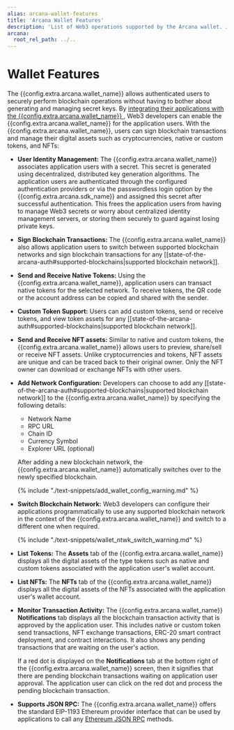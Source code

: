 ```yaml
---
alias: arcana-wallet-features
title: 'Arcana Wallet Features'
description: 'List of Web3 operations supported by the Arcana wallet. JSON RPC calls, monitoring transaction activity and more.'
arcana:
  root_rel_path: ../..
---
```


# Wallet Features

The {{config.extra.arcana.wallet_name}} allows authenticated users to securely perform blockchain operations without having to bother about generating and managing secret keys. By [integrating their applications with the {{config.extra.arcana.wallet_name}} ]({{page.meta.arcana.root_rel_path}}/howto/integrate_auth/index.md), Web3 developers can enable the {{config.extra.arcana.wallet_name}}  for the application users. With the {{config.extra.arcana.wallet_name}}, users can sign blockchain transactions and manage their digital assets such as cryptocurrencies, native or custom tokens, and NFTs: 

* **User Identity Management:** The {{config.extra.arcana.wallet_name}} associates application users with a secret.  This secret is generated using decentralized, distributed key generation algorithms.  The application users are authenticated through the configured authentication providers or via the passwordless login option by the {{config.extra.arcana.sdk_name}} and assigned this secret after successful authentication. This frees the application users from having to manage Web3 secrets or worry about centralized identity management servers, or storing them securely to guard against losing private keys.

* **Sign Blockchain Transactions:** The {{config.extra.arcana.wallet_name}} also allows application users to switch between supported blockchain networks and sign blockchain transactions for any [[state-of-the-arcana-auth#supported-blockchains|supported blockchain network]].

* **Send and Receive Native Tokens:** Using the {{config.extra.arcana.wallet_name}}, application users can transact native tokens for the selected network. To receive tokens, the QR code or the account address can be copied and shared with the sender.

* **Custom Token Support:** Users can add custom tokens, send or receive tokens, and view token assets for any [[state-of-the-arcana-auth#supported-blockchains|supported blockchain network]].

* **Send and Receive NFT assets:** Similar to native and custom tokens, the {{config.extra.arcana.wallet_name}} allows users to preview, share/sell or receive NFT assets. Unlike cryptocurrencies and tokens, NFT assets are unique and can be traced back to their original owner. Only the NFT owner can download or exchange NFTs with other users.

* **Add Network Configuration:** Developers can choose to add any [[state-of-the-arcana-auth#supported-blockchains|supported blockchain network]] to the {{config.extra.arcana.wallet_name}} by specifying the following details:

    - Network Name
    - RPC URL
    - Chain ID
    - Currency Symbol
    - Explorer URL (optional)

    After adding a new blockchain network, the {{config.extra.arcana.wallet_name}} automatically switches over to the newly specified blockchain.

    {% include "./text-snippets/add_wallet_config_warning.md" %}

* **Switch Blockchain Network:** Web3 developers can configure their applications programmatically to use any supported blockchain network in the context of the {{config.extra.arcana.wallet_name}} and switch to a different one when required.

    {% include "./text-snippets/wallet_ntwk_switch_warning.md" %}

* **List Tokens:** The **Assets** tab of the {{config.extra.arcana.wallet_name}} displays all the digital assets of the type tokens such as native and custom tokens associated with the application user's wallet account.

* **List NFTs:** The **NFTs** tab of the {{config.extra.arcana.wallet_name}} displays all the digital assets of the NFTs associated with the application user's wallet account.

* **Monitor Transaction Activity:** The {{config.extra.arcana.wallet_name}} **Notifications** tab displays all the blockchain transaction activity that is approved by the application user. This includes native or custom token send transactions, NFT exchange transactions, ERC-20 smart contract deployment, and contract interactions. It also shows any pending transactions that are waiting on the user's action. 

    If a red dot is displayed on the **Notifications** tab at the bottom right of the {{config.extra.arcana.wallet_name}} screen, then it signifies that there are pending blockchain transactions waiting on application user approval. The application user can click on the red dot and process the pending blockchain transaction. 

* **Supports JSON RPC:** The {{config.extra.arcana.wallet_name}} offers the standard EIP-1193 Ethereum provider interface that can be used by applications to call any [Ethereum JSON RPC](https://ethereum.github.io/execution-apis/api-documentation/) methods.

